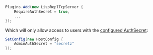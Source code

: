 ```csharp
Plugins.Add(new LispReplTcpServer {
    RequireAuthSecret = true,
    ...
});
```

Which will only allow access to users with the [configured AuthSecret](https://docs.servicestack.net/debugging#authsecret):

```csharp
SetConfig(new HostConfig { 
    AdminAuthSecret = "secretz" 
});
```